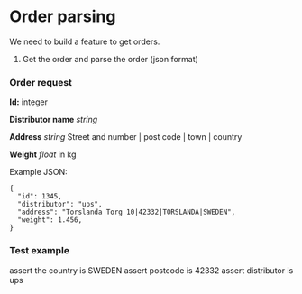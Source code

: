 # Order parsing

We need to build a feature to get orders. 

1. Get the order and parse the order (json format)

### Order request

**Id:** integer

**Distributor name** *string* 

**Address** *string* Street and number | post code | town | country

**Weight** *float* in kg 

Example JSON:
```
{
  "id": 1345,
  "distributor": "ups",
  "address": "Torslanda Torg 10|42332|TORSLANDA|SWEDEN",
  "weight": 1.456,
}
```

### Test example
assert the country is SWEDEN
assert postcode is 42332
assert distributor is ups